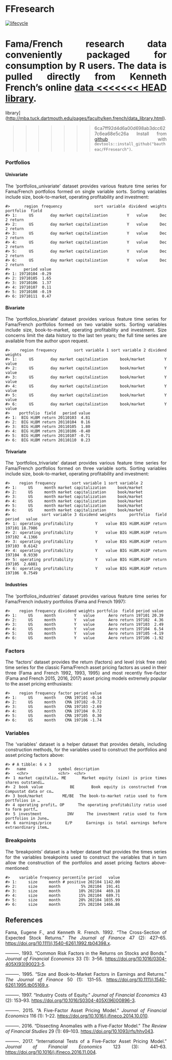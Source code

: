 FFresearch
================

[![lifecycle](https://img.shields.io/badge/lifecycle-experimental-orange.svg)](https://www.tidyverse.org/lifecycle/#experimental)

<style> body {text-align: justify} </style>

Fama/French research data conveniently packaged for consumption by R
users. The data is pulled directly from Kenneth French’s online [data
<<<<<<< HEAD
library](http://mba.tuck.dartmouth.edu/pages/faculty/ken.french/data_library.html).  
=======
library](http://mba.tuck.dartmouth.edu/pages/faculty/ken.french/data_library.html).
>>>>>>> 6ca7ff92d4d6a00d698ab3dcc627c6ea68e5c26a
Install from [github](https://github.com/bautheac/FFresearch/) with
`devtools::install_github("bautheac/FFresearch")`.

### Portfolios

#### Univariate

The ‘portfolios\_univariate’ dataset provides various feature time
series for Fama/French portfolios formed on single variable sorts.
Sorting variables include size, book-to-market, operating profitability
and investment:

    #>    region frequency         sort variable dividend weights portfolio  field
    #> 1:     US       day market capitalization        Y   value     Dec 2 return
    #> 2:     US       day market capitalization        Y   value     Dec 2 return
    #> 3:     US       day market capitalization        Y   value     Dec 2 return
    #> 4:     US       day market capitalization        Y   value     Dec 2 return
    #> 5:     US       day market capitalization        Y   value     Dec 2 return
    #> 6:     US       day market capitalization        Y   value     Dec 2 return
    #>      period value
    #> 1: 19710104 -0.29
    #> 2: 19710105  1.65
    #> 3: 19710106  1.37
    #> 4: 19710107  0.11
    #> 5: 19710108 -0.19
    #> 6: 19710111  0.47

#### Bivariate

The ‘portfolios\_bivariate’ dataset provides various feature time series
for Fama/French portfolios formed on two variable sorts. Sorting
variables include size, book-to-market, operating profitability and
investment. Size concerns limit the data history to the last ten years;
the full time series are available from the author upon request.

    #>    region frequency       sort variable 1 sort variable 2 dividend weights
    #> 1:     US       day market capitalization     book/market        Y   value
    #> 2:     US       day market capitalization     book/market        Y   value
    #> 3:     US       day market capitalization     book/market        Y   value
    #> 4:     US       day market capitalization     book/market        Y   value
    #> 5:     US       day market capitalization     book/market        Y   value
    #> 6:     US       day market capitalization     book/market        Y   value
    #>    portfolio  field   period value
    #> 1:  BIG HiBM return 20110103  4.81
    #> 2:  BIG HiBM return 20110104  0.16
    #> 3:  BIG HiBM return 20110105  1.80
    #> 4:  BIG HiBM return 20110106 -0.40
    #> 5:  BIG HiBM return 20110107 -0.71
    #> 6:  BIG HiBM return 20110110  0.23

#### Trivariate

The ‘portfolios\_trivariate’ dataset provides various feature time
series for Fama/French portfolios formed on three variable sorts.
Sorting variables include size, book-to-market, operating profitability
and investment:

    #>    region frequency       sort variable 1 sort variable 2
    #> 1:     US     month market capitalization     book/market
    #> 2:     US     month market capitalization     book/market
    #> 3:     US     month market capitalization     book/market
    #> 4:     US     month market capitalization     book/market
    #> 5:     US     month market capitalization     book/market
    #> 6:     US     month market capitalization     book/market
    #>            sort variable 3 dividend weights     portfolio  field period   value
    #> 1: operating profitability        Y   value BIG HiBM.HiOP return 197101 18.7986
    #> 2: operating profitability        Y   value BIG HiBM.HiOP return 197102  4.1366
    #> 3: operating profitability        Y   value BIG HiBM.HiOP return 197103  0.6142
    #> 4: operating profitability        Y   value BIG HiBM.HiOP return 197104  0.9330
    #> 5: operating profitability        Y   value BIG HiBM.HiOP return 197105  2.6881
    #> 6: operating profitability        Y   value BIG HiBM.HiOP return 197106  0.7549

#### Industries

The ‘portfolios\_industries’ dataset provides various feature time
series for Fama/French industry portfolios (Fama and French 1997):

    #>    region frequency dividend weights portfolio  field period value
    #> 1:     US     month        Y   value      Aero return 197101 20.39
    #> 2:     US     month        Y   value      Aero return 197102  4.36
    #> 3:     US     month        Y   value      Aero return 197103  2.49
    #> 4:     US     month        Y   value      Aero return 197104  6.54
    #> 5:     US     month        Y   value      Aero return 197105 -4.19
    #> 6:     US     month        Y   value      Aero return 197106 -1.92

### Factors

The ‘factors’ dataset provides the return (factors) and level (risk free
rate) time series for the classic Fama/French asset pricing factors as
used in their three (Fama and French 1992, 1993, 1995) and most recently
five-factor (Fama and French 2015, 2016, 2017) asset pricing models
extremely popular to the asset pricing enthusiasts:

    #>    region frequency factor period value
    #> 1:     US     month    CMA 197101 -0.14
    #> 2:     US     month    CMA 197102 -0.72
    #> 3:     US     month    CMA 197103 -2.69
    #> 4:     US     month    CMA 197104  0.72
    #> 5:     US     month    CMA 197105  0.30
    #> 6:     US     month    CMA 197106 -1.74

### Variables

The ‘variables’ dataset is a helper dataset that provides details,
including construction methods, for the variables used to construct the
portfolios and asset pricing factors above:

    #> # A tibble: 6 x 3
    #>   name              symbol description                                          
    #>   <chr>             <chr>  <chr>                                                
    #> 1 market capitaliz… ME     Market equity (size) is price times shares outstandi…
    #> 2 book value        BE     Book equity is constructed from Compustat data or co…
    #> 3 book/market       ME/BE  The book-to-market ratio used to form portfolios in …
    #> 4 operating profit… OP     The operating profitability ratio used to form portf…
    #> 5 investment        INV    The investment ratio used to form portfolios in June…
    #> 6 earnings/price    E/P    Earnings is total earnings before extraordinary item…

### Breakpoints

The ‘breakpoints’ dataset is a helper dataset that provides the times
series for the variables breakpoints used to construct the variables
that in turn allow the construction of the portfolios and asset pricing
factors above-mentioned:

    #>    variable frequency percentile period   value
    #> 1:     size     month # positive 202104 1142.00
    #> 2:     size     month         5% 202104  191.41
    #> 3:     size     month        10% 202104  469.18
    #> 4:     size     month        15% 202104  689.71
    #> 5:     size     month        20% 202104 1035.99
    #> 6:     size     month        25% 202104 1466.86

## References

<div id="refs" class="references">

<div id="ref-fama_cross_section_1992">

Fama, Eugene F., and Kenneth R. French. 1992. “The Cross-Section of
Expected Stock Returns.” *The Journal of Finance* 47 (2): 427–65.
<https://doi.org/10.1111/j.1540-6261.1992.tb04398.x>.

</div>

<div id="ref-fama_common_1993">

———. 1993. “Common Risk Factors in the Returns on Stocks and Bonds.”
*Journal of Financial Economics* 33 (1): 3–56.
<https://doi.org/10.1016/0304-405X(93)90023-5>.

</div>

<div id="ref-fama_size_1995">

———. 1995. “Size and Book-to-Market Factors in Earnings and Returns.”
*The Journal of Finance* 50 (1): 131–55.
<https://doi.org/10.1111/j.1540-6261.1995.tb05169.x>.

</div>

<div id="ref-fama_industry_1997">

———. 1997. “Industry Costs of Equity.” *Journal of Financial Economics*
43 (2): 153–93. <https://doi.org/10.1016/S0304-405X(96)00896-3>.

</div>

<div id="ref-fama_five_factor_2015">

———. 2015. “A Five-Factor Asset Pricing Model.” *Journal of Financial
Economics* 116 (1): 1–22.
<https://doi.org/10.1016/j.jfineco.2014.10.010>.

</div>

<div id="ref-fama_dissecting_2016">

———. 2016. “Dissecting Anomalies with a Five-Factor Model.” *The Review
of Financial Studies* 29 (1): 69–103.
<https://doi.org/10.1093/rfs/hhv043>.

</div>

<div id="ref-fama_international_2017">

———. 2017. “International Tests of a Five-Factor Asset Pricing Model.”
*Journal of Financial Economics* 123 (3): 441–63.
<https://doi.org/10.1016/j.jfineco.2016.11.004>.

</div>

</div>
